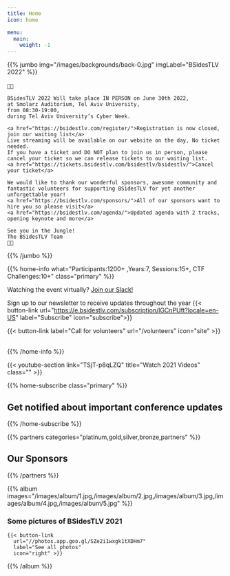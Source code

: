 ```yaml
---
title: Home
icon: home

menu:
  main:
    weight: -1
---
```


{{% jumbo img="/images/backgrounds/back-0.jpg" imgLabel="BSidesTLV 2022" %}}

<p align="justify"; style="font-size:18px;">

	🌴🐯 

	BSidesTLV 2022 Will take place IN PERSON on June 30th 2022,
	at Smolarz Auditorium, Tel Aviv University,
	from 08:30-19:00,
	during Tel Aviv University’s Cyber Week.

	<a href="https://bsidestlv.com/register/">Registration is now closed, join our waiting list</a>
	Live streaming will be available on our website on the day, No ticket needed.  
	If you have a ticket and DO NOT plan to join us in person, please cancel your ticket so we can release tickets to our waiting list.
	<a href="https://tickets.bsidestlv.com/bsidestlv/bsidestlv/">Cancel your ticket</a>

	We would like to thank our wonderful sponsors, awesome community and fantastic volunteers for supporting BSidesTLV for yet another unforgettable year!
	<a href="https://bsidestlv.com/sponsors/">All of our sponsors want to hire you so please visit</a>
	<a href="https://bsidestlv.com/agenda/">Updated agenda with 2 tracks, opening keynote and more</a>

	See you in the Jungle!
	The BSidesTLV Team
	🌴🦁

</p> 

{{% /jumbo %}}

{{% home-info what="Participants:1200+ ,Years:7, Sessions:15+, CTF Challenges:10+" class="primary" %}}


Watching the event virtually? [Join our Slack!](https://slack.bsidstlv.com)

Sign up to our newsletter to receive updates throughout the year
{{< button-link url="https://e.bsidestlv.com/subscription/lGCnPUft?locale=en-US" label="Subscribe" icon="subscribe">}}

<!--{{< button-link label="Register Here!" url="/register" icon="external" >}} -->
<!-- {{< button-link label="Call for speakers" url="https://cfp.bsidestlv.com" icon="cfp" >}} -->
<!--{{< button-link label="Call for sponsors" url="/sponsors" icon="alert" >}} -->
{{< button-link label="Call for volunteers" url="/volunteers" icon="site" >}}
&nbsp;
&nbsp;

{{% /home-info %}}

{{< youtube-section link="TSjT-p8qLZQ" title="Watch 2021 Videos" class="" >}}

{{% home-subscribe  class="primary" %}}

## Get notified about important conference updates

{{% /home-subscribe %}}

{{% partners categories="platinum,gold,silver,bronze,partners" %}}

## Our Sponsors

{{% /partners %}}

{{% album images="/images/album/1.jpg,/images/album/2.jpg,/images/album/3.jpg,/images/album/4.jpg,/images/album/5.jpg" %}}

### Some pictures of **BSidesTLV 2021**

    {{< button-link
      url="//photos.app.goo.gl/SZe2i1wxgk1tXDHm7"
      label="See all photos"
      icon="right" >}}

{{% /album  %}}
